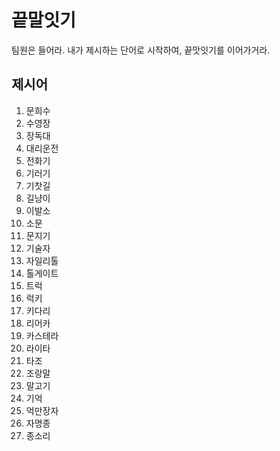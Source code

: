 # 끝말잇기

팀원은 들어라. 내가 제시하는 단어로 시작하여, 끝맛잇기를 이어가거라.



## 제시어

1. 문희수
2. 수영장
3. 장독대
4. 대리운전
5. 전화기
6. 기러기
7. 기찻길
8. 길냥이
9. 이발소
10. 소문
11. 문지기
12. 기술자
13. 자일리톨
14. 톨게이트
15. 트럭
16. 럭키
17. 키다리
18. 리어카
19. 카스테라
20. 라이타
21. 타조
22. 조랑말
23. 말고기
24. 기억
25. 억만장자
26. 자명종
27. 종소리
